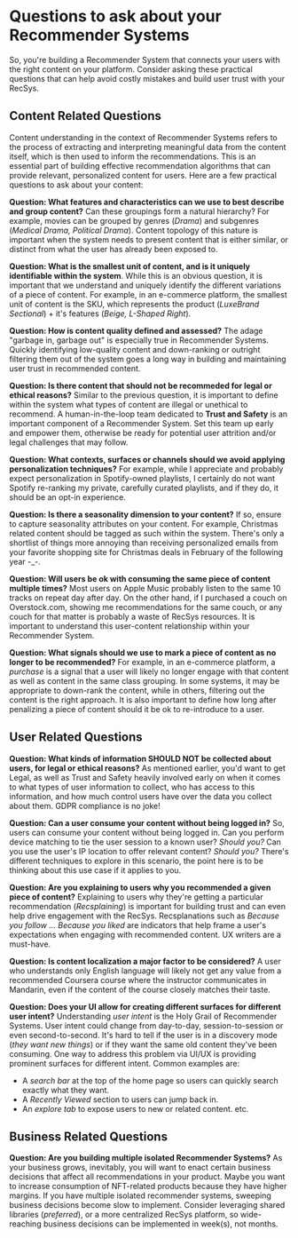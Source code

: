 # Questions to ask about your Recommender Systems
So, you're building a Recommender System that connects your users with the right content on your platform. Consider asking these practical questions that can help avoid costly mistakes and build user trust with your RecSys.

## Content Related Questions
Content understanding in the context of Recommender Systems refers to the process of extracting and interpreting meaningful data from the content itself, which is then used to inform the recommendations. This is an essential part of building effective recommendation algorithms that can provide relevant, personalized content for users. Here are a few practical questions to ask about your content:

**Question: What features and characteristics can we use to best describe and group content?** Can these groupings form a natural hierarchy? For example, movies can be grouped by genres (_Drama_) and subgenres (_Medical Drama, Political Drama_). Content topology of this nature is important when the system needs to present content that is either similar, or distinct from what the user has already been exposed to.  


**Question: What is the smallest unit of content, and is it uniquely identifiable within the system**. While this is an obvious question, it is important that we understand and uniquely identify the different variations of a piece of content. For example, in an e-commerce platform, the smallest unit of content is the SKU, which represents the product (_LuxeBrand Sectional_) + it's features (_Beige, L-Shaped Right_).


**Question: How is content quality defined and assessed?** The adage "garbage in, garbage out" is especially true in Recommender Systems. Quickly identifying low-quality content and down-ranking or outright filtering them out of the system goes a long way in building and maintaining user trust in recommended content.


**Question: Is there content that should not be recommeded for legal or ethical reasons?** Similar to the previous question, it is important to define within the system what types of content are illegal or unethical to recommend. A human-in-the-loop team dedicated to **Trust and Safety** is an important component of a Recommender System. Set this team up early and empower them, otherwise be ready for potential user attrition and/or legal challenges that may follow.


**Question: What contexts, surfaces or channels should we avoid applying personalization techniques?** For example, while I appreciate and probably expect personalization in Spotify-owned playlists, I certainly do not want Spotify re-ranking my private, carefully curated playlists, and if they do, it should be an opt-in experience.


**Question: Is there a seasonality dimension to your content?** If so, ensure to capture seasonality attributes on your content. For example, Christmas related content should be tagged as such within the system. There's only a shortlist of things more annoying than receiving personalized emails from your favorite shopping site for Christmas deals in February of the following year -_-.


**Question: Will users be ok with consuming the same piece of content multiple times?** Most users on Apple Music probably listen to the same 10 tracks on repeat day after day. On the other hand, if I purchased a couch on Overstock.com, showing me recommendations for the same couch, or any couch for that matter is probably a waste of RecSys resources. It is important to understand this user-content relationship within your Recommender System.


**Question: What signals should we use to mark a piece of content as no longer to be recommended?** For example, in an e-commerce platform, a _purchase_ is a signal that a user will likely no longer engage with that content as well as content in the same class grouping. In some systems, it may be appropriate to down-rank the content, while in others, filtering out the content is the right approach. It is also important to define how long after penalizing a piece of content should it be ok to re-introduce to a user.

## User Related Questions

**Question: What kinds of information SHOULD NOT be collected about users, for legal or ethical reasons?** As mentioned earlier, you'd want to get Legal, as well as Trust and Safety heavily involved early on when it comes to what types of user information to collect, who has access to this information, and how much control users have over the data you collect about them. GDPR compliance is no joke!

**Question: Can a user consume your content without being logged in?** So, users can consume your content without being logged in. Can you perform device matching to tie the user session to a known user? _Should you?_ Can you use the user's IP location to offer relevant content? _Should you?_ There's different techniques to explore in this scenario, the point here is to be thinking about this use case if it applies to you.

**Question: Are you explaining to users why you recommended a given piece of content?** Explaining to users why they're getting a particular recommendation (_Recsplaining_) is important for building trust and can even help drive engagement with the RecSys. Recsplanations such as _Because you follow ..._ _Because you liked_ are indicators that help frame a user's expectations when engaging with recommended content. UX writers are a must-have.

**Question: Is content localization a major factor to be considered?** A user who understands only English language will likely not get any value from a recommended Coursera course where the instructor communicates in Mandarin, even if the content of the course closely matches their taste.

**Question: Does your UI allow for creating different surfaces for different user intent?** Understanding _user intent_ is the Holy Grail of Recommender Systems. User intent could change from day-to-day, session-to-session or even second-to-second. It's hard to tell if the user is in a discovery mode (_they want new things_) or if they want the same old content they've been consuming. One way to address this problem via UI/UX is providing prominent surfaces for different intent. Common examples are:
 * A _search bar_ at the top of the home page so users can quickly search exactly what they want.
 * A _Recently Viewed_ section to users can jump back in.
 * An _explore tab_ to expose users to new or related content. etc.

## Business Related Questions

**Question: Are you building multiple isolated Recommender Systems?** As your business grows, inevitably, you will want to enact certain business decisions that affect all recommendations in your product. Maybe you want to increase consumption of NFT-related products because they have higher margins. If you have multiple isolated recommender systems, sweeping business decisions become slow to implement. Consider leveraging shared libraries (_preferred_), or a more centralized RecSys platform, so wide-reaching business decisions can be implemented in week(s), not months. 